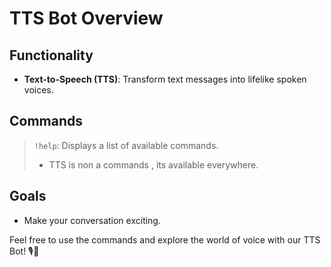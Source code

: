 # TTS Bot Overview

## Functionality
- **Text-to-Speech (TTS)**: Transform text messages into lifelike spoken voices.


## Commands

> `!help`: Displays a list of available commands.
> - TTS is non a commands , its available everywhere.


## Goals

- Make your conversation exciting.


Feel free to use the commands and explore the world of voice with our TTS Bot! 🎙️🤖
